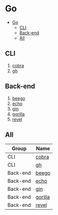 # Go

- [Go](#go)
  - [CLI](#cli)
  - [Back-end](#back-end)
  - [All](#all)

## CLI

1. [cobra](https://cobra.dev/)
2. [gh](https://cli.github.com/)

## Back-end

1. [beego](https://github.com/beego/beego)
2. [echo](https://echo.labstack.com/)
3. [gin](https://gin-gonic.com/)
4. [gorilla](https://gorilla.github.io/)
5. [revel](https://revel.github.io/)

## All

| Group    | Name                                    |
| -------- | --------------------------------------- |
| CLI      | [cobra](https://cobra.dev/)             |
| CLI      | [gh](https://cli.github.com/)           |
| Back-end | [beego](https://github.com/beego/beego) |
| Back-end | [echo](https://echo.labstack.com/)      |
| Back-end | [gin](https://gin-gonic.com/)           |
| Back-end | [gorilla](https://gorilla.github.io/)   |
| Back-end | [revel](https://revel.github.io/)       |
